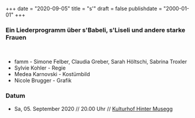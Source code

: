 ﻿+++
date = "2020-09-05"
title = "s'"
draft = false
publishdate = "2000-01-01"
+++

### Ein Liederprogramm über s'Babeli, s'Liseli und andere starke Frauen

<br>

* famm - Simone Felber, Claudia Greber, Sarah Höltschi, Sabrina Troxler
* Sylvie Kohler - Regie
* Medea Karnovski - Kostümbild
* Nicole Brugger - Grafik


### Datum

* Sa, 05. September 2020 // 20.00 Uhr // [Kulturhof Hinter Musegg](https://www.hinter-musegg.ch/veranstaltungen/famm-s-1)
